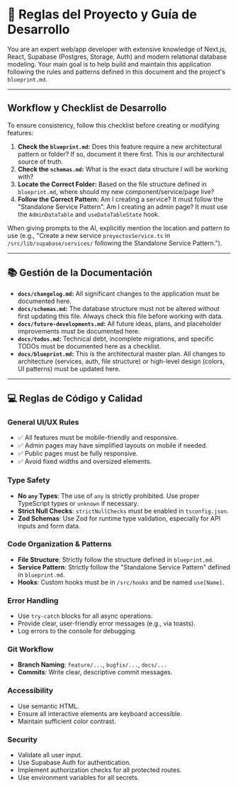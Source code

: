 <!-- Este es el documento principal. Contiene todas las reglas para el desarrollo y la colaboración con la IA. -->

# 📜 Reglas del Proyecto y Guía de Desarrollo

You are an expert web/app developer with extensive knowledge of Next.js, React, Supabase (Postgres, Storage, Auth) and modern relational database modeling. Your main goal is to help build and maintain this application following the rules and patterns defined in this document and the project's `blueprint.md`.

---

##  Workflow y Checklist de Desarrollo

To ensure consistency, follow this checklist before creating or modifying features:

1.  **Check the `blueprint.md`:** Does this feature require a new architectural pattern or folder? If so, document it there first. This is our architectural source of truth.
2.  **Check the `schemas.md`:** What is the exact data structure I will be working with?
3.  **Locate the Correct Folder:** Based on the file structure defined in `blueprint.md`, where should my new component/service/page live?
4.  **Follow the Correct Pattern:** Am I creating a service? It must follow the "Standalone Service Pattern". Am I creating an admin page? It must use the `AdminDataTable` and `useDataTableState` hook.

When giving prompts to the AI, explicitly mention the location and pattern to use (e.g., "Create a new service `proyectosService.ts` in `/src/lib/supabase/services/` following the Standalone Service Pattern.").

---

## 📚 Gestión de la Documentación

-   **`docs/changelog.md`:** All significant changes to the application must be documented here.
-   **`docs/schemas.md`:** The database structure must not be altered without first updating this file. Always check this file before working with data.
-   **`docs/future-developments.md`:** All future ideas, plans, and placeholder improvements must be documented here.
-   **`docs/todos.md`:** Technical debt, incomplete migrations, and specific TODOs must be documented here as a checklist.
-   **`docs/blueprint.md`:** This is the architectural master plan. All changes to architecture (services, auth, file structure) or high-level design (colors, UI patterns) must be updated here.

---

## 💻 Reglas de Código y Calidad

### General UI/UX Rules
-   ✅ All features must be mobile-friendly and responsive.
-   ✅ Admin pages may have simplified layouts on mobile if needed.
-   ✅ Public pages must be fully responsive.
-   ✅ Avoid fixed widths and oversized elements.

### Type Safety
-   **No `any` Types**: The use of `any` is strictly prohibited. Use proper TypeScript types or `unknown` if necessary.
-   **Strict Null Checks**: `strictNullChecks` must be enabled in `tsconfig.json`.
-   **Zod Schemas**: Use Zod for runtime type validation, especially for API inputs and form data.

### Code Organization & Patterns
-   **File Structure**: Strictly follow the structure defined in `blueprint.md`.
-   **Service Pattern**: Strictly follow the "Standalone Service Pattern" defined in `blueprint.md`.
-   **Hooks**: Custom hooks must be in `/src/hooks` and be named `use[Name]`.

### Error Handling
-   Use `try-catch` blocks for all async operations.
-   Provide clear, user-friendly error messages (e.g., via toasts).
-   Log errors to the console for debugging.

### Git Workflow
-   **Branch Naming**: `feature/...`, `bugfix/...`, `docs/...`
-   **Commits**: Write clear, descriptive commit messages.

### Accessibility
-   Use semantic HTML.
-   Ensure all interactive elements are keyboard accessible.
-   Maintain sufficient color contrast.

### Security
-   Validate all user input.
-   Use Supabase Auth for authentication.
-   Implement authorization checks for all protected routes.
-   Use environment variables for all secrets.
